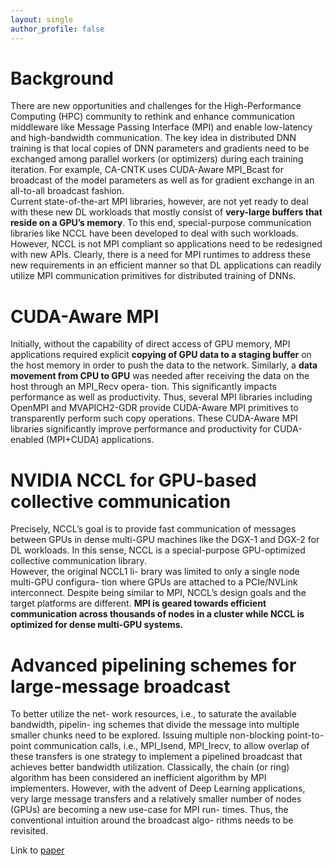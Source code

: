 ```yaml
---
layout: single
author_profile: false
---
```


# Background
There are new opportunities and challenges for the High-Performance Computing (HPC) community to rethink and enhance communication middleware like Message Passing Interface (MPI) and enable low-latency and high-bandwidth communication. The key idea in distributed DNN training is that local copies of DNN parameters and gradients need to be exchanged among parallel workers (or optimizers) during each training iteration. For example, CA-CNTK uses CUDA-Aware MPI_Bcast for broadcast of the model parameters as well as for gradient exchange in an all-to-all broadcast fashion.  
Current state-of-the-art MPI libraries, however, are not yet ready to deal with these new DL workloads that mostly consist of **very-large buffers that reside on a GPU’s memory**. To this end, special-purpose communication libraries like NCCL have been developed to deal with such workloads. However, NCCL is not MPI compliant so applications need to be redesigned with new APIs. Clearly, there is a need for MPI runtimes to address these new requirements in an efficient manner so that DL applications can readily utilize MPI communication primitives for distributed training of DNNs.

# CUDA-Aware MPI
Initially, without the capability of direct access of GPU memory, MPI applications required explicit **copying of GPU data to a staging buffer** on the host memory in order to push the data to the network. Similarly, a **data movement from CPU to GPU** was needed after receiving the data on the host through an MPI_Recv opera- tion. This significantly impacts performance as well as productivity. 
Thus, several MPI libraries including OpenMPI and MVAPICH2-GDR provide CUDA-Aware MPI primitives to transparently perform such copy operations. These CUDA-Aware MPI libraries significantly improve performance and productivity for CUDA-enabled (MPI+CUDA) applications.

# NVIDIA NCCL for GPU-based collective communication
Precisely, NCCL’s goal is to provide fast communication of messages between GPUs in dense multi-GPU machines like the DGX-1 and DGX-2 for DL workloads. In this sense, NCCL is a special-purpose GPU-optimized collective communication library.  
However, the original NCCL1 li- brary was limited to only a single node multi-GPU configura- tion where GPUs are attached to a PCIe/NVLink interconnect.
Despite being similar to MPI, NCCL’s design goals and the target platforms are different. **MPI is geared towards efficient communication across thousands of nodes in a cluster while NCCL is optimized for dense multi-GPU systems.**

# Advanced pipelining schemes for large-message broadcast
To better utilize the net- work resources, i.e., to saturate the available bandwidth, pipelin- ing schemes that divide the message into multiple smaller chunks need to be explored. Issuing multiple non-blocking point-to-point communication calls, i.e., MPI_Isend, MPI_Irecv, to allow overlap of these transfers is one strategy to implement a pipelined broadcast that achieves better bandwidth utilization. Classically, the chain (or ring) algorithm has been considered an inefficient algorithm by MPI implementers. However, with the advent of Deep Learning applications, very large message transfers and a relatively smaller number of nodes (GPUs) are becoming a new use-case for MPI run- times. Thus, the conventional intuition around the broadcast algo- rithms needs to be revisited.

Link to [paper](https://www.sciencedirect.com/science/article/pii/S0167819118303284?via%3Dihub)
